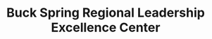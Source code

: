 ---
layout: repo
title: "Buck Spring Regional Leadership Excellence Center"
id: 4428
permalink: repos/4428/
---